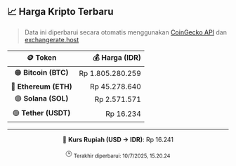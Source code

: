

<!-- HARGA_KRIPTO -->
## 📈 Harga Kripto Terbaru

> Data ini diperbarui secara otomatis menggunakan [CoinGecko API](https://www.coingecko.com/) dan [exchangerate.host](https://exchangerate.host/)

<div align="center">

| 🪙 Token | 💰 Harga (IDR) |
|:------:|---------------:|
| 🟠 **Bitcoin (BTC)**   | Rp 1.805.280.259 |
| 🔵 **Ethereum (ETH)**  | Rp 45.278.640 |
| 🟣 **Solana (SOL)**    | Rp 2.571.571 |
| 🟢 **Tether (USDT)**   | Rp 16.234 |

---

💱 **Kurs Rupiah (USD → IDR)**: Rp 16.241

🕒 <sub>Terakhir diperbarui: 10/7/2025, 15.20.24</sub>

</div>
<!-- /HARGA_KRIPTO -->